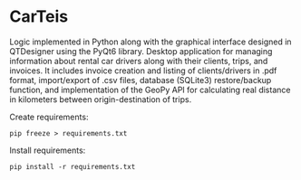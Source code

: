 # CarTeis

Logic implemented in Python along with the graphical interface designed in QTDesigner using the PyQt6 library. Desktop application for managing information about rental car drivers along with their clients, trips, and invoices. It includes invoice creation and listing of clients/drivers in .pdf format, import/export of .csv files, database (SQLite3) restore/backup function, and implementation of the GeoPy API for calculating real distance in kilometers between origin-destination of trips.

Create requirements:

	pip freeze > requirements.txt


Install requirements:

	pip install -r requirements.txt
